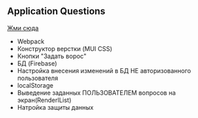 ## Application Questions
[Жми сюда](https://podcast-question-app-e404b.web.app/)

- Webpack
- Конструктор верстки (MUI CSS)
- Кнопки "Задать ворос"
- БД (Firebase)
- Настройка внесения изменений в БД НЕ авторизованного пользователя 
- localStorage
- Выведение заданных ПОЛЬЗОВАТЕЛЕМ вопросов на экран(RenderlList)
- Натройка защиты данных
